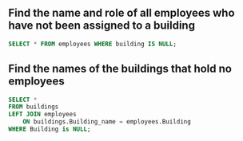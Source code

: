 
## Find the name and role of all employees who have not been assigned to a building
``` sql
SELECT * FROM employees WHERE building IS NULL;
```

## Find the names of the buildings that hold no employees
``` sql
SELECT *
FROM buildings
LEFT JOIN employees
    ON buildings.Building_name = employees.Building
WHERE Building is NULL;
```
